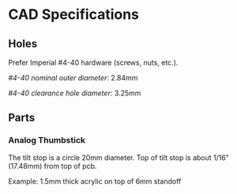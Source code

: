 # CAD Specifications

## Holes

Prefer Imperial #4-40 hardware (screws, nuts, etc.).

_#4-40 nominal outer diameter:_ 2.84mm

_#4-40 clearance hole diameter:_ 3.25mm

## Parts

### Analog Thumbstick

The tilt stop is a circle 20mm diameter. Top of tilt stop is about 1/16" (17.48mm) from top of pcb.

Example: 1.5mm thick acrylic on top of 6mm standoff

